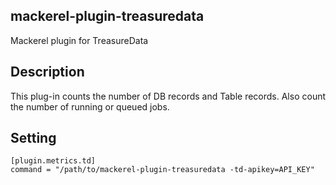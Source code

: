 ## mackerel-plugin-treasuredata
Mackerel plugin for TreasureData

## Description
This plug-in counts the number of DB records and Table records.
Also count the number of running or queued jobs.

## Setting
```
[plugin.metrics.td]
command = "/path/to/mackerel-plugin-treasuredata -td-apikey=API_KEY"
```

